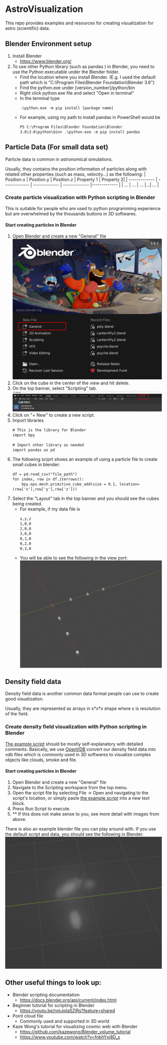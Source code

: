 # AstroVisualization
This repo provides examples and resources for creating visualization for astro (scientific) data. 

## Blender Environment setup
1. Install Blender 
    * https://www.blender.org/
2. To use other Python library (such as pandas ) in Blender, you need to use the Python executable under the Blender folder.
    * Find the location where you install Blender. (E.g. I used the default path which is "C:\Program Files\Blender Foundation\Blender 3.6\")
    * Find the python.exe under [version_number]/python/bin
    * Right click python.exe file and select "Open in terminal"
    * In the terminal type 
        ```
        .\python.exe -m pip install [package name]
        ```
    * For example, using my path to install pandas in PowerShell would be 
        ```
        PS C:\Program Files\Blender Foundation\Blender 3.6\3.6\python\bin> .\python.exe -m pip install pandas
        ```    
## Particle Data (For small data set)
Particle data is common in astronomical simulations.

Usually, they contains the position information of particles along with related other properties (such as mass, velocity...) as the following:
| Position.x  | Position.y | Position.z | Property 1 | Property 2|
| ------------- | ------------- | ------------- | ------------- |------------- |
| ... | ... | ... |...| ... |

### Create particle visualization with Python scripting in Blender

This is suitable for people who are used to python programming experience but are overwhelmed by the thousands buttons in 3D softwares. 

#### Start creating particles in Blender
1. Open Blender and create a new "General" file
    ![alt text](/Pictures/Create.png)
2. Click on the cube in the center of the view and hit delete.
3. On the top banner, select "Scripting" tab.
    ![alt text](/Pictures/ScriptTab.png)
4. Click on "+ New" to create a new script.
5. Import libraries
    ```
    # This is the library for Blender
    import bpy

    # Import other library as needed
    import pandas as pd
    ```
6. The following sciprt shows an example of using a particle file to create small cubes in blender:
    ```
    df = pd.read_csv("file_path")
    for index, row in df.iterrows():
        bpy.ops.mesh.primitive_cube_add(size = 0.1, location=(row['x'],row['y'],row['z']))

    ```
7. Select the "Layout" tab in the top banner and you should see the cubes being created.
    * For example, if my data file is 
        ```
        x,y,z
        1,0,0
        2,0,0
        3,0,0
        0,1,0
        0,2,0
        0,3,0
        ```
    * You will be able to see the following in the view port:
        ![alt text](/Pictures/ExampleData.png)

## Density field data

Density field data is another common data format people can use to create good visualization.

Usually, they are represented as arrays in x\*x\*x shape where x is resolution of the field.

### Create density field visualization with Python scripting in Blender
[The example script](/BlenderExamples/DensityFeildVis.py) should be mostly self-explanatory with detailed comments. Basically, we use [OpenVDB](https://www.openvdb.org/) convert our density field data into vdb files which is commonly used in 3D softwares to visualize complex objects like clouds, smoke and file.

#### Start creating particles in Blender
1. Open Blender and create a new "General" file
2. Navigate to the Scripting workspace from the top menu.
3. Open the script file by selecting File -> Open and navigating to the script's location, or simply paste [the example script](/BlenderExamples/DensityFeildVis.py) into a new text block.
4. Press Run Script to execute.
5. ** If this does not make sense to you, see more detail with images from above.

There is also an example blender file you can play around with. If you use the default script and data, you should see the following in Blender:
![alt text](/Pictures/DensField.png)

## Other useful things to look up: 
- Blender scripting documentation
    * https://docs.blender.org/api/current/index.html
- Beginner tutorial for scripting in Blender
    * https://youtu.be/nmJqIaSZlRs?feature=shared
- Point cloud file 
    * Commonly used and supported in 3D world
- Kaze Wong's tutorial for visualizing cosmic web with Blender
    * https://github.com/kazewong/Blender_volume_tutorial
    * https://www.youtube.com/watch?v=fnbhYxj8D_s
